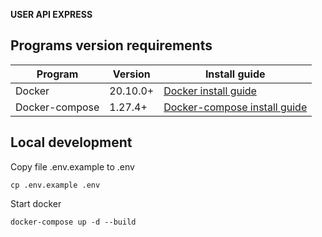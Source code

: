 **USER API EXPRESS**

## Programs version requirements

| Program        | Version  | Install guide                    |
|----------------|----------|----------------------------------|
| Docker         | 20.10.0+ | [Docker install guide](https://docs.docker.com/get-docker/)               | 
| Docker-compose | 1.27.4+  | [Docker-compose install guide](https://docs.docker.com/compose/install/)  |

## Local development

Copy file .env.example to .env

`cp .env.example .env`

Start docker

`docker-compose up -d --build`
